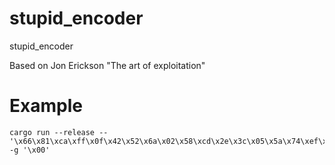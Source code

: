 # stupid_encoder
stupid_encoder

Based on Jon Erickson "The art of exploitation" 

# Example 
```
cargo run --release -- '\x66\x81\xca\xff\x0f\x42\x52\x6a\x02\x58\xcd\x2e\x3c\x05\x5a\x74\xef\xb8\x31\x4b\x75\x59\x8b\xfa\xaf\x75\xea\xaf\x75\xe7\xff\xe7' -g '\x00'
```
